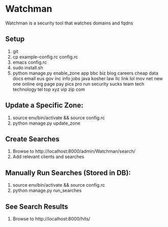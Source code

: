 # Watchman

Watchman is a security tool that watches domains and fqdns

## Setup

1. git 
2. cp example-config.rc config.rc
3. emacs config.rc
4. sudo install.sh
5. python manage.py enable_zone app bbc biz blog careers cheap data docs email eus gov inc info jobs java kosher law llc link lol mov net new one online org page pay  pics pro run security sucks team tech technology tel top xyz vip zip com



## Update a Specific Zone:
1. source env/bin/activate && source config.rc
2. python manage.py update_zone <zonename>

## Create Searches
1. Browse to http://localhost:8000/admin/Watchman/search/
2. Add relevant clients and searches
 
## Manually Run Searches (Stored in DB):
1. source env/bin/activate && source config.rc
2. python manage.py run_searches 

## See Search Results
1. Browse to http://localhost:8000/hits/

